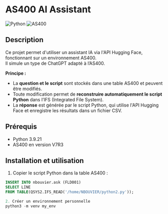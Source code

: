 # AS400 AI Assistant
![Python](https://img.shields.io/badge/Python-3.9.21-blue)
![AS400](https://img.shields.io/badge/AS400-V7R3-orange)

## Description
Ce projet permet d'utiliser un assistant IA via l'API Hugging Face, fonctionnant sur un environnement AS400.  
Il simule un type de ChatGPT adapté à l’AS400.  

**Principe :**
- La **question et le script** sont stockés dans une table AS400 et peuvent être modifiés. 
- Toute modification permet de **reconstruire automatiquement le script Python** dans l’IFS (Integrated File System).  
- La **réponse** est générée par le script Python, qui utilise l'API Hugging Face et enregistre les résultats dans un fichier CSV.
  
## Prérequis
- Python 3.9.21  
- AS400 en version V7R3  

## Installation et utilisation
1. Copier le script Python dans la table AS400 :
```sql
INSERT INTO nbouvier.ask (FLD001)
SELECT LINE
FROM TABLE(QSYS2.IFS_READ('/home/NBOUVIER/python2.py'));

2. Créer un environnement personnelle 
python3 -m venv my_env 
